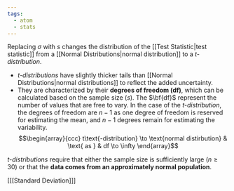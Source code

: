 ```yaml
---
tags:
  - atom
  - stats
---
```

Replacing $\sigma$ with $s$ changes the distribution of the [[Test Statistic|test statistic]] from a [[Normal Distributions|normal distribution]] to a *$t$-distribution*.
- *$t$-distributions* have slightly thicker tails than [[Normal Distributions|normal distributions]] to reflect the added uncertainty.
- They are characterized by their **degrees of freedom ($\mathbf{df}$)**, which can be calculated based on the sample size ($s$). The $\bf{df}$ represent the number of values that are free to vary. In the case of the *$t$-distribution*, the degrees of freedom are $n-1$ as one degree of freedom is reserved for estimating the mean, and $n-1$ degrees remain for estimating the variability.
$$\begin{array}{ccc}
t\text{-distribution} \to \text{normal distirbution} & \text{ as } & df \to \infty
\end{array}$$

*$t$-distributions* require that either the sample size is sufficiently large ($n \ge 30$) or that the **data comes from an approximately normal population**.

\[[[Standard Deviation]]\]